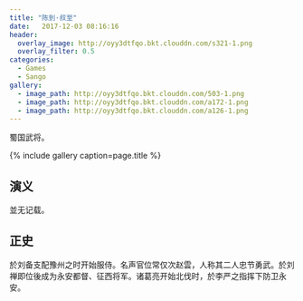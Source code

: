 ```yaml
---
title: "陈到·叔至"
date:   2017-12-03 08:16:16
header:
  overlay_image: http://oyy3dtfqo.bkt.clouddn.com/s321-1.png
  overlay_filter: 0.5
categories:
  - Games
  - Sango
gallery:
  - image_path: http://oyy3dtfqo.bkt.clouddn.com/503-1.png
  - image_path: http://oyy3dtfqo.bkt.clouddn.com/a172-1.png
  - image_path: http://oyy3dtfqo.bkt.clouddn.com/a126-1.png
---
```


蜀国武将。

{% include gallery caption=page.title %}

## 演义

並无记载。

## 正史

於刘备支配豫州之时开始服侍。名声官位常仅次赵雲，人称其二人忠节勇武。於刘禅即位後成为永安都督、征西将军。诸葛亮开始北伐时，於李严之指挥下防卫永安。